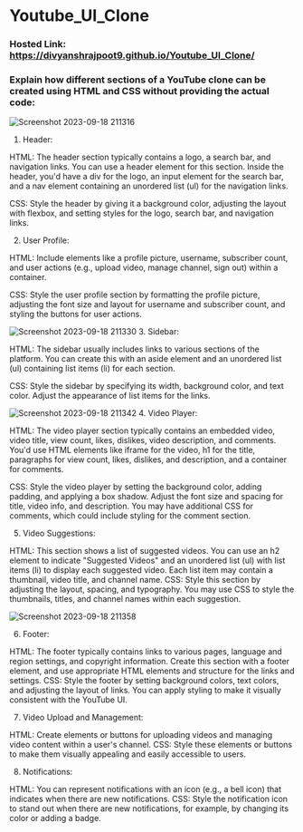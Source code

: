 # Youtube_UI_Clone
### Hosted Link: https://divyanshrajpoot9.github.io/Youtube_UI_Clone/
### Explain how different sections of a YouTube clone can be created using HTML and CSS without providing the actual code:
![Screenshot 2023-09-18 211316](https://github.com/divyanshrajpoot9/Youtube_UI_Clone/assets/114856467/17bcbc11-af12-42eb-8bd9-290e00d9b6db)
1. Header:

HTML: The header section typically contains a logo, a search bar, and navigation links. You can use a header element for this section. Inside the header, you'd have a div for the logo, an input element for the search bar, and a nav element containing an unordered list (ul) for the navigation links.

CSS: Style the header by giving it a background color, adjusting the layout with flexbox, and setting styles for the logo, search bar, and navigation links.

2. User Profile:

HTML: Include elements like a profile picture, username, subscriber count, and user actions (e.g., upload video, manage channel, sign out) within a container.

CSS: Style the user profile section by formatting the profile picture, adjusting the font size and layout for username and subscriber count, and styling the buttons for user actions.

![Screenshot 2023-09-18 211330](https://github.com/divyanshrajpoot9/Youtube_UI_Clone/assets/114856467/7d885f11-0211-48dd-9519-c3b1c3129a9b)
3. Sidebar:

HTML: The sidebar usually includes links to various sections of the platform. You can create this with an aside element and an unordered list (ul) containing list items (li) for each section.

CSS: Style the sidebar by specifying its width, background color, and text color. Adjust the appearance of list items for the links.

![Screenshot 2023-09-18 211342](https://github.com/divyanshrajpoot9/Youtube_UI_Clone/assets/114856467/a25691b9-36a3-40f2-bf0f-6226d118b7b9)
4. Video Player:

 HTML: The video player section typically contains an embedded video, video title, view count, likes, dislikes, video description, and comments. You'd use HTML elements like iframe for the video, h1 for the title, paragraphs for view count, likes, dislikes, and description, and a container for comments.
 
CSS: Style the video player by setting the background color, adding padding, and applying a box shadow. Adjust the font size and spacing for title, video info, and description. You may have additional CSS for comments, which could include styling for the comment section.

5. Video Suggestions:

HTML: This section shows a list of suggested videos. You can use an h2 element to indicate "Suggested Videos" and an unordered list (ul) with list items (li) to display each suggested video. Each list item may contain a thumbnail, video title, and channel name.
CSS: Style this section by adjusting the layout, spacing, and typography. You may use CSS to style the thumbnails, titles, and channel names within each suggestion.

![Screenshot 2023-09-18 211358](https://github.com/divyanshrajpoot9/Youtube_UI_Clone/assets/114856467/722be69c-a66d-4c3a-967a-b7cc42bd9323)

6. Footer:

HTML: The footer typically contains links to various pages, language and region settings, and copyright information. Create this section with a footer element, and use appropriate HTML elements and structure for the links and settings.
CSS: Style the footer by setting background colors, text colors, and adjusting the layout of links. You can apply styling to make it visually consistent with the YouTube UI.

7. Video Upload and Management:

HTML: Create elements or buttons for uploading videos and managing video content within a user's channel.
CSS: Style these elements or buttons to make them visually appealing and easily accessible to users.

8. Notifications:

HTML: You can represent notifications with an icon (e.g., a bell icon) that indicates when there are new notifications.
CSS: Style the notification icon to stand out when there are new notifications, for example, by changing its color or adding a badge.
